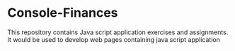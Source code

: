 # Console-Finances
This repository contains Java script application exercises and assignments. It would be used to develop web pages containing java script application

